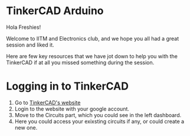 # TinkerCAD Arduino

Hola Freshies!         

Welcome to IITM and Electronics club, and we hope you all had a great session and liked it.

Here are few key resources that we have jot down to help you with the TinkerCAD if at all you missed something during the session.

# Logging in to TinkerCAD
1. Go to [TinkerCAD's website](https://www.tinkercad.com/)
2. Login to the website with your google account.
3. Move to the Circuits part, which you could see in the left dashboard.
4. Here you could access your exixsting circuits if any, or could create a new one.
